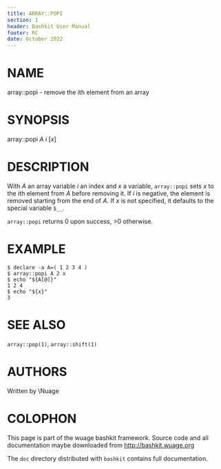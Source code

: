 ```yaml
---
title: ARRAY::POPI
section: 1
header: Bashkit User Manual
footer: RC
date: October 2022
---
```

# NAME

array::popi - remove the ith element from an array

# SYNOPSIS

array::popi *A* *i* [*x*]

# DESCRIPTION

With *A* an array variable *i* an index and *x* a variable, `array::popi`
sets *x* to the ith element from *A* before removing it. If *i* is negative,
the element is removed starting from the end of *A*. If *x* is not specified,
it defaults to the special variable `$__`.

`array::popi` returns 0 upon success, >0 otherwise.

# EXAMPLE

    $ declare -a A=( 1 2 3 4 )
    $ array::popi A 2 x
    $ echo "${A[@]}"
    1 2 4
    $ echo "${x}"
    3

# SEE ALSO
`array::pop(1)`, `array::shift(1)`

# AUTHORS
Written by \\Nuage

# COLOPHON
This page is part of the wuage bashkit framework. Source code and all
documentation maybe downloaded from <http://bashkit.wuage.org>

The `doc` directory distributed with `bashkit` contains full documentation.
